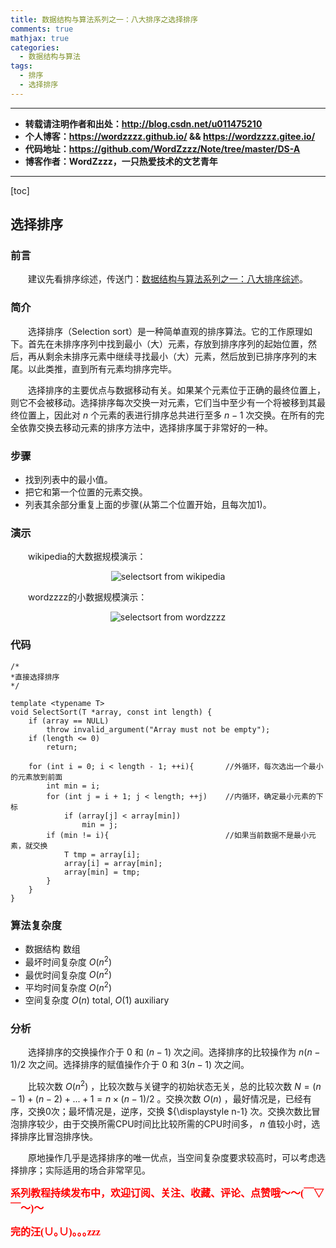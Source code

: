 ```yaml
---
title: 数据结构与算法系列之一：八大排序之选择排序
comments: true
mathjax: true
categories:
  - 数据结构与算法
tags:
  - 排序
  - 选择排序
---
```


----------

- **转载请注明作者和出处：http://blog.csdn.net/u011475210**
- **个人博客：https://wordzzzz.github.io/ && https://wordzzzz.gitee.io/**
- **代码地址：https://github.com/WordZzzz/Note/tree/master/DS-A**
- **博客作者：WordZzzz，一只热爱技术的文艺青年**

----------

[toc]

## 选择排序

### 前言

&emsp;&emsp;建议先看排序综述，传送门：[数据结构与算法系列之一：八大排序综述](http://blog.csdn.net/u011475210/article/details/79014021)。

### 简介

&emsp;&emsp;选择排序（Selection sort）是一种简单直观的排序算法。它的工作原理如下。首先在未排序序列中找到最小（大）元素，存放到排序序列的起始位置，然后，再从剩余未排序元素中继续寻找最小（大）元素，然后放到已排序序列的末尾。以此类推，直到所有元素均排序完毕。

&emsp;&emsp;选择排序的主要优点与数据移动有关。如果某个元素位于正确的最终位置上，则它不会被移动。选择排序每次交换一对元素，它们当中至少有一个将被移到其最终位置上，因此对 ${\displaystyle n}$ 个元素的表进行排序总共进行至多 ${\displaystyle n-1}$ 次交换。在所有的完全依靠交换去移动元素的排序方法中，选择排序属于非常好的一种。

### 步骤

- 找到列表中的最小值。
- 把它和第一个位置的元素交换。
- 列表其余部分重复上面的步骤(从第二个位置开始，且每次加1)。

### 演示

&emsp;&emsp;wikipedia的大数据规模演示：

<p></p>
<div align=center><img src="http://img.blog.csdn.net/20180108111324944?watermark/2/text/aHR0cDovL2Jsb2cuY3Nkbi5uZXQvdTAxMTQ3NTIxMA==/font/5a6L5L2T/fontsize/400/fill/I0JBQkFCMA==/dissolve/70/gravity/SouthEast" alt="selectsort from wikipedia"/></div>
<p></p>

&emsp;&emsp;wordzzzz的小数据规模演示：

<p></p>
<div align=center><img src="http://img.blog.csdn.net/20180108111351977?watermark/2/text/aHR0cDovL2Jsb2cuY3Nkbi5uZXQvdTAxMTQ3NTIxMA==/font/5a6L5L2T/fontsize/400/fill/I0JBQkFCMA==/dissolve/70/gravity/SouthEast" alt="selectsort from wordzzzz"/></div>
<p></p>

### 代码

```cpp?linenums
/*
*直接选择排序
*/

template <typename T>
void SelectSort(T *array, const int length) {
	if (array == NULL)
		throw invalid_argument("Array must not be empty");
	if (length <= 0)
		return;

	for (int i = 0; i < length - 1; ++i){		//外循环，每次选出一个最小的元素放到前面
		int min = i;
		for (int j = i + 1; j < length; ++j)	//内循环，确定最小元素的下标
			if (array[j] < array[min])
				min = j;
		if (min != i){							//如果当前数据不是最小元素，就交换
			T tmp = array[i];
			array[i] = array[min];
			array[min] = tmp;
		}
	}
}
```

### 算法复杂度

- 数据结构	数组
- 最坏时间复杂度	${\displaystyle O(n^2)}$ 
- 最优时间复杂度	${\displaystyle O(n^2)}$
- 平均时间复杂度	${\displaystyle O(n^2)}$
- 空间复杂度	${\displaystyle O(n)}$ total, ${\displaystyle O(1)}$ auxiliary

### 分析

&emsp;&emsp;选择排序的交换操作介于 ${\displaystyle 0}$ 和 ${\displaystyle (n-1)}$ 次之间。选择排序的比较操作为 ${\displaystyle n(n-1)/2}$ 次之间。选择排序的赋值操作介于 ${\displaystyle 0}$ 和 ${\displaystyle 3(n-1)}$ 次之间。


&emsp;&emsp;比较次数 ${\displaystyle O(n^{2})}$ ，比较次数与关键字的初始状态无关，总的比较次数 ${\displaystyle N=(n-1)+(n-2)+...+1=n\times (n-1)/2}$ 。交换次数 ${\displaystyle O(n)}$ ，最好情况是，已经有序，交换0次；最坏情况是，逆序，交换 ${\displaystyle n-1} 次。交换次数比冒泡排序较少，由于交换所需CPU时间比比较所需的CPU时间多， ${\displaystyle n}$ 值较小时，选择排序比冒泡排序快。

&emsp;&emsp;原地操作几乎是选择排序的唯一优点，当空间复杂度要求较高时，可以考虑选择排序；实际适用的场合非常罕见。

**<font color="red" size=3 face="仿宋">系列教程持续发布中，欢迎订阅、关注、收藏、评论、点赞哦～～(￣▽￣～)～</font>**

**<font color="red" size=3 face="仿宋">完的汪(∪｡∪)｡｡｡zzz</font>**